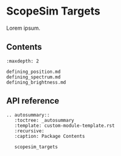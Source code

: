 # ScopeSim Targets
Lorem ipsum.

## Contents

```{toctree}
:maxdepth: 2

defining_position.md
defining_spectrum.md
defining_brightness.md
```

## API reference

```{eval-rst}
.. autosummary::
   :toctree: _autosummary
   :template: custom-module-template.rst
   :recursive:
   :caption: Package Contents

   scopesim_targets
```
